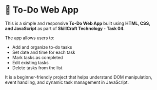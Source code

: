 # 📝 To-Do Web App

This is a simple and responsive **To-Do Web App** built using **HTML, CSS, and JavaScript** as part of **SkillCraft Technology - Task 04**.

The app allows users to:

- Add and organize to-do tasks
- Set date and time for each task
- Mark tasks as completed
- Edit existing tasks
- Delete tasks from the list

It is a beginner-friendly project that helps understand DOM manipulation, event handling, and dynamic task management in JavaScript.
